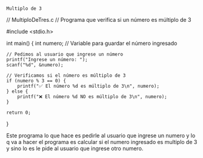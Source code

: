                                                                     Multiplo de 3

// MultiploDeTres.c
// Programa que verifica si un número es múltiplo de 3

#include <stdio.h>

int main() {
    int numero; // Variable para guardar el número ingresado

    // Pedimos al usuario que ingrese un número
    printf("Ingrese un número: ");
    scanf("%d", &numero);

    // Verificamos si el número es múltiplo de 3
    if (numero % 3 == 0) {
        printf("✅ El número %d es múltiplo de 3\n", numero);
    } else {
        printf("❌ El número %d NO es múltiplo de 3\n", numero);
    }

    return 0;
}


Este programa lo que hace es pedirle al usuario que ingrese un numero y lo q va a hacer el programa es calcular si el numero  ingresado es multiplo de 3 y sino lo es le pide al usuario que ingrese otro numero.
